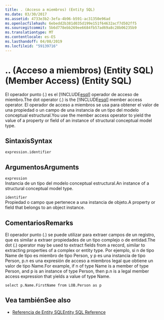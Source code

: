 ```yaml
---
title: . (Acceso a miembros) (Entity SQL)
ms.date: 03/30/2017
ms.assetid: 4733e3b2-3efa-4b96-b591-ac31350e96ad
ms.openlocfilehash: 6ebedd2b381d035d199e151f64632acf7d502ff5
ms.sourcegitcommit: 5b6d778ebb269ee6684fb57ad69a8c28b06235b9
ms.translationtype: MT
ms.contentlocale: es-ES
ms.lasthandoff: 04/08/2019
ms.locfileid: "59139716"
---
```

# <a name="-member-access-entity-sql"></a><span data-ttu-id="13edf-103">.</span><span class="sxs-lookup"><span data-stu-id="13edf-103">.</span></span> <span data-ttu-id="13edf-104">(Acceso a miembros) (Entity SQL)</span><span class="sxs-lookup"><span data-stu-id="13edf-104">(Member Access) (Entity SQL)</span></span>
<span data-ttu-id="13edf-105">El operador punto (.) es el [!INCLUDE[esql](../../../../../../includes/esql-md.md)] operador de acceso de miembro.</span><span class="sxs-lookup"><span data-stu-id="13edf-105">The dot operator (.) is the [!INCLUDE[esql](../../../../../../includes/esql-md.md)] member access operator.</span></span> <span data-ttu-id="13edf-106">El operador de acceso a miembros se usa para obtener el valor de una propiedad o un campo de una instancia de un tipo del modelo conceptual estructural.</span><span class="sxs-lookup"><span data-stu-id="13edf-106">You use the member access operator to yield the value of a property or field of an instance of structural conceptual model type.</span></span>  
  
## <a name="syntax"></a><span data-ttu-id="13edf-107">Sintaxis</span><span class="sxs-lookup"><span data-stu-id="13edf-107">Syntax</span></span>  
  
```  
expression.identifier  
```  
  
## <a name="arguments"></a><span data-ttu-id="13edf-108">Argumentos</span><span class="sxs-lookup"><span data-stu-id="13edf-108">Arguments</span></span>  
 `expression`  
 <span data-ttu-id="13edf-109">Instancia de un tipo del modelo conceptual estructural.</span><span class="sxs-lookup"><span data-stu-id="13edf-109">An instance of a structural conceptual model type.</span></span>  
  
 `identifier`  
 <span data-ttu-id="13edf-110">Propiedad o campo que pertenece a una instancia de objeto.</span><span class="sxs-lookup"><span data-stu-id="13edf-110">A property or field that belongs to an object instance.</span></span>  
  
## <a name="remarks"></a><span data-ttu-id="13edf-111">Comentarios</span><span class="sxs-lookup"><span data-stu-id="13edf-111">Remarks</span></span>  
 <span data-ttu-id="13edf-112">El operador punto (.) se puede utilizar para extraer campos de un registro, que es similar a extraer propiedades de un tipo complejo o de entidad.</span><span class="sxs-lookup"><span data-stu-id="13edf-112">The dot (.) operator may be used to extract fields from a record, similar to extracting properties of a complex or entity type.</span></span> <span data-ttu-id="13edf-113">Por ejemplo, si n de tipo Name de tipo es miembro de tipo Person, y p es una instancia de tipo Person, p.n es una expresión de acceso a miembros legal que obtiene un valor de tipo Name.</span><span class="sxs-lookup"><span data-stu-id="13edf-113">For example, if n of type Name is a member of type Person, and p is an instance of type Person, then p.n is a legal member access expression that yields a value of type Name.</span></span>  
  
 `select p.Name.FirstName from LOB.Person as p`  
  
## <a name="see-also"></a><span data-ttu-id="13edf-114">Vea también</span><span class="sxs-lookup"><span data-stu-id="13edf-114">See also</span></span>

- [<span data-ttu-id="13edf-115">Referencia de Entity SQL</span><span class="sxs-lookup"><span data-stu-id="13edf-115">Entity SQL Reference</span></span>](../../../../../../docs/framework/data/adonet/ef/language-reference/entity-sql-reference.md)
